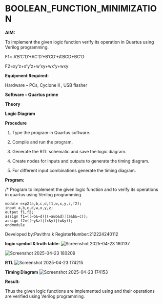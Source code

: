 # BOOLEAN_FUNCTION_MINIMIZATION

**AIM:**

To implement the given logic function verify its operation in Quartus using Verilog programming.

F1= A’B’C’D’+AC’D’+B’CD’+A’BCD+BC’D 

F2=xy’z+x’y’z+w’xy+wx’y+wxy

**Equipment Required:**

Hardware – PCs, Cyclone II , USB flasher

**Software – Quartus prime**

**Theory**

**Logic Diagram**

**Procedure**

1.	Type the program in Quartus software.

2.	Compile and run the program.

3.	Generate the RTL schematic and save the logic diagram.

4.	Create nodes for inputs and outputs to generate the timing diagram.

5.	For different input combinations generate the timing diagram.


**Program:**

/* Program to implement the given logic function and to verify its operations in quartus using Verilog programming. 
```
module exp2(a,b,c,d,f1,w,x,y,z,f2);
input a,b,c,d,w,x,y,z;
output f1,f2;
assign f1=((~b&~d)|(~a&b&d)|(a&b&~c));
assign f2=((~y&z)|(x&y)|(w&y));
endmodule
```

Developed by:Pavithra k   RegisterNumber:212224240112


**logic symbol & truth table:**
![Screenshot 2025-04-23 180137](https://github.com/user-attachments/assets/af4663fa-5551-4c49-aaed-f69248ab68f4)



![Screenshot 2025-04-23 180209](https://github.com/user-attachments/assets/53b9f195-969d-4852-bc05-1fece35bd12e)



**RTL**
![Screenshot 2025-04-23 174215](https://github.com/user-attachments/assets/f1e288c3-68f1-4fe6-8afe-75473fa5ade9)

**Timing Diagram**
![Screenshot 2025-04-23 174153](https://github.com/user-attachments/assets/705c860c-b0d9-47d0-a822-383709dced82)


**Result:**

Thus the given logic functions are implemented using and their operations are verified using Verilog programming.

